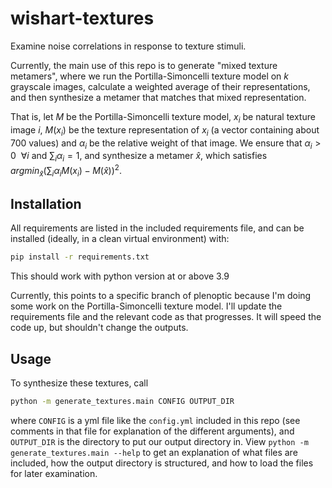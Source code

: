 # wishart-textures

Examine noise correlations in response to texture stimuli.

Currently, the main use of this repo is to generate "mixed texture metamers",
where we run the Portilla-Simoncelli texture model on $k$ grayscale images,
calculate a weighted average of their representations, and then synthesize a
metamer that matches that mixed representation.

That is, let $M$ be the Portilla-Simoncelli texture model, $x_i$ be natural
texture image $i$, $M(x_i)$ be the texture representation of $x_i$ (a vector
containing about 700 values) and $\alpha_i$ be the relative weight of that
image. We ensure that $\alpha_i > 0\ \ \forall i$ and $\sum_i \alpha_i = 1$, and
synthesize a metamer $\hat{x}$, which satisfies $argmin_{\hat{x}} (\sum_i\alpha_i
M(x_{i}) - M(\hat{x}))^2$.

## Installation

All requirements are listed in the included requirements file, and can be
installed (ideally, in a clean virtual environment) with:

``` sh
pip install -r requirements.txt
```

This should work with python version at or above 3.9

Currently, this points to a specific branch of plenoptic because I'm doing some
work on the Portilla-Simoncelli texture model. I'll update the requirements file
and the relevant code as that progresses. It will speed the code up, but
shouldn't change the outputs.

## Usage

To synthesize these textures, call

``` sh
python -m generate_textures.main CONFIG OUTPUT_DIR
```

where `CONFIG` is a yml file like the `config.yml` included in this repo (see
comments in that file for explanation of the different arguments), and
`OUTPUT_DIR` is the directory to put our output directory in. View `python -m
generate_textures.main --help` to get an explanation of what files are included,
how the output directory is structured, and how to load the files for later
examination.

